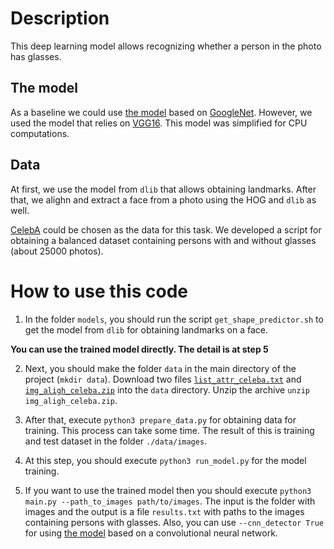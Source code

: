 # Description

This deep learning model allows recognizing whether a person in the photo has glasses. 

## The model

As a baseline we could use [the model](https://www.researchgate.net/publication/320964354_Shallow_convolutional_neural_network_for_eyeglasses_detection_in_facial_images) based on [GoogleNet](https://arxiv.org/abs/1409.4842). However, we used the model that relies on [VGG16](https://arxiv.org/abs/1409.1556). This model was simplified for CPU computations.

## Data

At first, we use the model from `dlib` that allows obtaining landmarks. After that, we alighn and extract a face from a photo using the HOG and `dlib` as well.

[CelebA](http://mmlab.ie.cuhk.edu.hk/projects/CelebA.html) could be chosen as the data for this task. We developed a script for obtaining a balanced dataset containing persons with and without glasses (about 25000 photos). 

# How to use this code

1) In the folder `models`, you should run the script `get_shape_predictor.sh` to get the model from `dlib` for obtaining landmarks on a face.

**You can use the trained model directly. The detail is at step 5**

2) Next, you should make the folder `data` in the main directory of the project (`mkdir data`). Download two files [`list_attr_celeba.txt`](https://drive.google.com/drive/folders/0B7EVK8r0v71pOC0wOVZlQnFfaGs) and 
[`img_aligh_celeba.zip`](https://drive.google.com/drive/folders/0B7EVK8r0v71pTUZsaXdaSnZBZzg) into the `data` directory. Unzip the archive `unzip img_aligh_celeba.zip`.

3) After that, execute `python3 prepare_data.py` for obtaining data for training. This process can take some time. The result of this is training and test dataset in the folder `./data/images`.

4) At this step, you should execute `python3 run_model.py` for the model training.

5) If you want to use the trained model then you should execute `python3 main.py --path_to_images path/to/images`. The input is the folder with images and the output is a file `results.txt` with paths to the images containing persons with glasses.
Also, you can use `--cnn_detector True` for using [the model](https://www.arunponnusamy.com/cnn-face-detector-dlib.html) based on a convolutional neural network.
